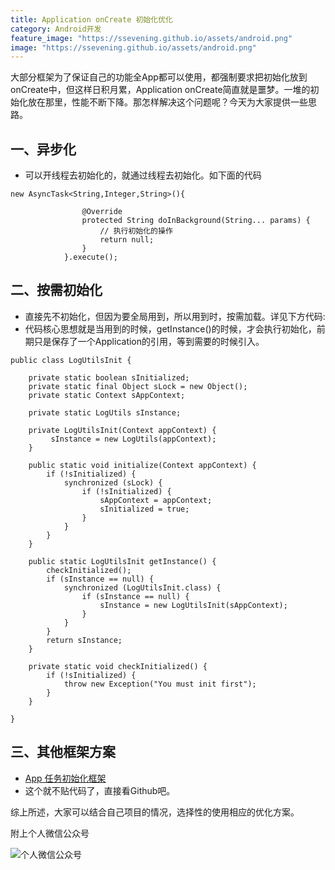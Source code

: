 ```yaml
---
title: Application onCreate 初始化优化
category: Android开发
feature_image: "https://ssevening.github.io/assets/android.png"
image: "https://ssevening.github.io/assets/android.png"
---
```


大部分框架为了保证自己的功能全App都可以使用，都强制要求把初始化放到onCreate中，但这样日积月累，Application onCreate简直就是噩梦。一堆的初始化放在那里，性能不断下降。那怎样解决这个问题呢？今天为大家提供一些思路。

<!-- more -->

## 一、异步化
* 可以开线程去初始化的，就通过线程去初始化。如下面的代码

```
new AsyncTask<String,Integer,String>(){

                @Override
                protected String doInBackground(String... params) {
                    // 执行初始化的操作
                    return null;
                }
            }.execute();
```

## 二、按需初始化
* 直接先不初始化，但因为要全局用到，所以用到时，按需加载。详见下方代码:
* 代码核心思想就是当用到的时候，getInstance()的时候，才会执行初始化，前期只是保存了一个Application的引用，等到需要的时候引入。

```
public class LogUtilsInit {

    private static boolean sInitialized;
    private static final Object sLock = new Object();
    private static Context sAppContext;

    private static LogUtils sInstance;

    private LogUtilsInit(Context appContext) {
		 sInstance = new LogUtils(appContext);
    }

    public static void initialize(Context appContext) {
        if (!sInitialized) {
            synchronized (sLock) {
                if (!sInitialized) {
                    sAppContext = appContext;
                    sInitialized = true;
                }
            }
        }
    }

    public static LogUtilsInit getInstance() {
        checkInitialized();
        if (sInstance == null) {
            synchronized (LogUtilsInit.class) {
                if (sInstance == null) {
                    sInstance = new LogUtilsInit(sAppContext);
                }
            }
        }
        return sInstance;
    }

    private static void checkInitialized() {
        if (!sInitialized) {
            throw new Exception("You must init first");
        }
    }

}
```

## 三、其他框架方案
* [App 任务初始化框架 ](https://github.com/ssevening/init)
* 这个就不贴代码了，直接看Github吧。

综上所述，大家可以结合自己项目的情况，选择性的使用相应的优化方案。




附上个人微信公众号

![个人微信公众号](https://ssevening.github.io/assets/weichat_qrcode.jpg)



